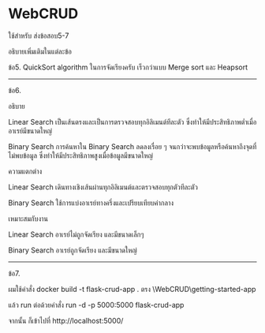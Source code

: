 # WebCRUD
ใช้สำหรับ ส่งข้อสอบ5-7

อธิบายเพิ่มเติมในแต่ละข้อ

ข้อ5. QuickSort algorithm ในการจัดเรียงครับ เร็วกว่าแบบ Merge sort และ Heapsort

-------------------------------------
ข้อ6.

อธิบาย

Linear Search  เป็นเส้นตรงและเป็นการตรวจสอบทุกอิลิเมนต์ทีละตัว ซึ่งทำให้มีประสิทธิภาพต่ำเมื่ออาเรย์มีขนาดใหญ่

Binary Search  การค้นหาใน Binary Search ลดลงเรื่อย ๆ จนกว่าจะพบข้อมูลหรือค้นหาถึงจุดที่ไม่พบข้อมูล ซึ่งทำให้มีประสิทธิภาพสูงเมื่อข้อมูลมีขนาดใหญ่


ความแตกต่าง

Linear Search เดินทางเชิงเส้นผ่านทุกอิลิเมนต์และตรวจสอบทุกตัวทีละตัว

Binary Search ใช้การแบ่งอาเรย์ทางครึ่งและเปรียบเทียบค่ากลาง


เหมาะสมกับงาน

Linear Search อาเรย์ไม่ถูกจัดเรียง และมีขนาดเล็กๆ

Binary Search อาเรย์ถูกจัดเรียง และมีขนาดใหญ่

-------------------------------------
ข้อ7.

ผมใช้คำสั่ง docker build -t flask-crud-app . ตรง \WebCRUD\getting-started-app

แล้ว run ต่อด้วยคำสั่ง run -d -p 5000:5000 flask-crud-app

จากนั้น ก็เข้าไปที่ http://localhost:5000/
